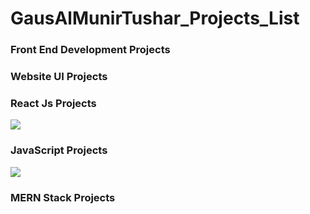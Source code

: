 # GausAlMunirTushar_Projects_List
### Front End Development Projects
### Website UI Projects
### React Js Projects
<img src="https://img.shields.io/badge/here_is_Reactjs_Project-20232A?style=for-the-badge&logo=react&logoColor=61DAFB"> <br>
### JavaScript Projects
<img src="https://img.shields.io/badge/JavaScript_Projects-F7DF1E?style=for-the-badge&logo=javascript&logoColor=black"> <br>
### MERN Stack Projects

